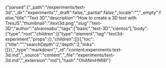 {"parsed":{"_path":"/experiments/text-3d","_dir":"experiments","_draft":false,"_partial":false,"_locale":"","_empty":false,"title":"Text 3D","description":"How to create a 3D text with TresJS","thumbnail":"/text3d.png","slug":"text-3D","author":"alvarosabu","tags":["basic","text-3D","cientos"],"body":{"type":"root","children":[{"type":"element","tag":"text3d-experiment","props":{},"children":[]}],"toc":{"title":"","searchDepth":2,"depth":2,"links":[]}},"_type":"markdown","_id":"content:experiments:text-3d.md","_source":"content","_file":"experiments/text-3d.md","_extension":"md"},"hash":"OhANmHMI8l"}